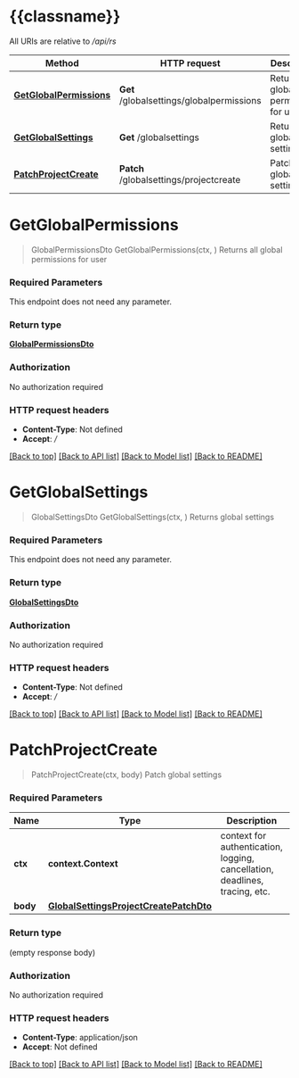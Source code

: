 # {{classname}}

All URIs are relative to */api/rs*

Method | HTTP request | Description
------------- | ------------- | -------------
[**GetGlobalPermissions**](GlobalSettingsControllerApi.md#GetGlobalPermissions) | **Get** /globalsettings/globalpermissions | Returns all global permissions for user
[**GetGlobalSettings**](GlobalSettingsControllerApi.md#GetGlobalSettings) | **Get** /globalsettings | Returns global settings
[**PatchProjectCreate**](GlobalSettingsControllerApi.md#PatchProjectCreate) | **Patch** /globalsettings/projectcreate | Patch global settings

# **GetGlobalPermissions**
> GlobalPermissionsDto GetGlobalPermissions(ctx, )
Returns all global permissions for user

### Required Parameters
This endpoint does not need any parameter.

### Return type

[**GlobalPermissionsDto**](GlobalPermissionsDto.md)

### Authorization

No authorization required

### HTTP request headers

 - **Content-Type**: Not defined
 - **Accept**: */*

[[Back to top]](#) [[Back to API list]](../README.md#documentation-for-api-endpoints) [[Back to Model list]](../README.md#documentation-for-models) [[Back to README]](../README.md)

# **GetGlobalSettings**
> GlobalSettingsDto GetGlobalSettings(ctx, )
Returns global settings

### Required Parameters
This endpoint does not need any parameter.

### Return type

[**GlobalSettingsDto**](GlobalSettingsDto.md)

### Authorization

No authorization required

### HTTP request headers

 - **Content-Type**: Not defined
 - **Accept**: */*

[[Back to top]](#) [[Back to API list]](../README.md#documentation-for-api-endpoints) [[Back to Model list]](../README.md#documentation-for-models) [[Back to README]](../README.md)

# **PatchProjectCreate**
> PatchProjectCreate(ctx, body)
Patch global settings

### Required Parameters

Name | Type | Description  | Notes
------------- | ------------- | ------------- | -------------
 **ctx** | **context.Context** | context for authentication, logging, cancellation, deadlines, tracing, etc.
  **body** | [**GlobalSettingsProjectCreatePatchDto**](GlobalSettingsProjectCreatePatchDto.md)|  | 

### Return type

 (empty response body)

### Authorization

No authorization required

### HTTP request headers

 - **Content-Type**: application/json
 - **Accept**: Not defined

[[Back to top]](#) [[Back to API list]](../README.md#documentation-for-api-endpoints) [[Back to Model list]](../README.md#documentation-for-models) [[Back to README]](../README.md)

